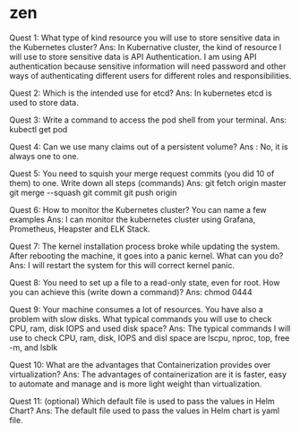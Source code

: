 # zen
Quest 1: What type of kind resource you will use to store sensitive data in the Kubernetes cluster?
Ans:    In Kubernative cluster, the kind of resource I will use to store sensitive data is API Authentication. I am using API authentication because sensitive                 information will need password and other ways of authenticating different users for different roles and responsibilities.

Quest 2: Which is the intended use for etcd?
Ans:     In kubernetes etcd is used to store data.

Quest 3: Write a command to access the pod shell from your terminal.
Ans:     kubectl get pod

Quest 4: Can we use many claims out of a persistent volume?
Ans :    No, it is always one to one.

Quest 5: You need to squish your merge request commits (you did 10 of them) to one. Write down all steps (commands)
Ans:     git fetch origin master
         git merge --squash
         git commit
         git push origin
     
Quest 6: How to monitor the Kubernetes cluster? You can name a few examples
Ans:     I can monitor the kubernetes cluster using Grafana, Prometheus, Heapster and ELK Stack.

Quest 7: The kernel installation process broke while updating the system. After rebooting the machine, it goes into a panic kernel.
         What can you do?
Ans:    I will restart the system for this will correct kernel panic.

Quest 8: You need to set up a file to a read-only state, even for root. How you can achieve this (write down a command)?
Ans:     chmod 0444

Quest 9: Your machine consumes a lot of resources. You have also a problem with slow disks. 
         What typical commands you will use to check CPU, ram, disk IOPS and used disk space?
Ans:     The typical commands I will use to check CPU, ram, disk, IOPS and disl space are lscpu, nproc, top, free -m, and lsblk

Quest 10: What are the advantages that Containerization provides over virtualization?
Ans:      The advantages of containerization are it is faster, easy to automate and manage and is more light weight than virtualization.

Quest 11: (optional) Which default file is used to pass the values in Helm Chart?
Ans:      The default file used to pass the values in Helm chart is yaml file.
